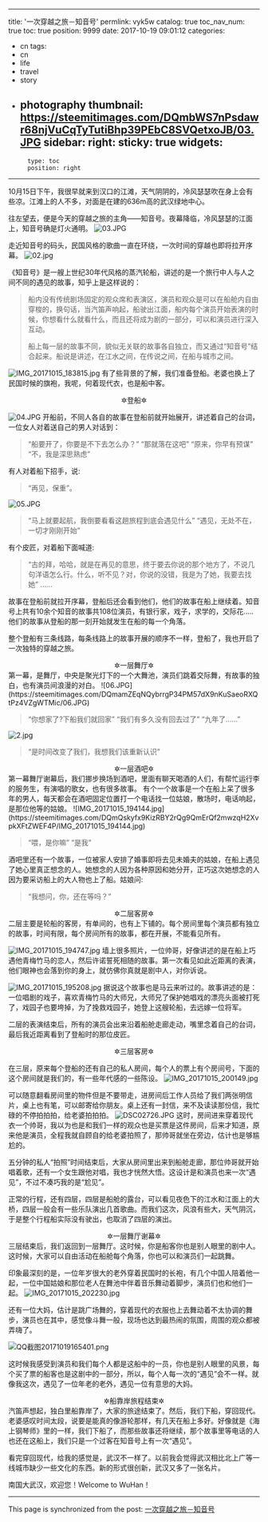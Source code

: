 
---
title: '一次穿越之旅－知音号'
permlink: vyk5w
catalog: true
toc_nav_num: true
toc: true
position: 9999
date: 2017-10-19 09:01:12
categories:
- cn
tags:
- cn
- life
- travel
- story
- photography
thumbnail: https://steemitimages.com/DQmbWS7nPsdawr68njVuCqTyTutiBhp39PEbC8SVQetxoJB/03.JPG
sidebar:
    right:
        sticky: true
widgets:
    -
        type: toc
        position: right
---


10月15日下午，我很早就来到汉口的江滩，天气阴阴的，冷风瑟瑟吹在身上会有些凉。江滩上的人不多，对面是在建的636m高的武汉绿地中心。

往左望去，便是今天的穿越之旅的主角——知音号。夜幕降临，冷风瑟瑟的江面上，知音号确是灯火通明。
![03.JPG](https://steemitimages.com/DQmbWS7nPsdawr68njVuCqTyTutiBhp39PEbC8SVQetxoJB/03.JPG)

走近知音号的码头，民国风格的歌曲一直在环绕，一次时间的穿越也即将拉开序幕。
![02.jpg](https://steemitimages.com/DQmYjXcBw8icfjh6jGBbac13BZNVGG693WtdRMnig92cjm2/02.jpg)


《知音号》是一艘上世纪30年代风格的蒸汽轮船，讲述的是一个旅行中人与人之间不同的遇见的故事，知乎上是这样说的：

>船内没有传统剧场固定的观众席和表演区，演员和观众是可以在船舱内自由穿梭的，换句话，当汽笛声响起，船驶出江面，船内每个演员开始表演的时候，你想看什么就看什么，而且还将成为剧的一部分，可以和演员进行深入互动。
>
>船上每一层的故事不同，貌似无关联的故事各自独立，而又通过“知音号”结合起来。船说是讲述，在江水之间，在传说之间，在船与城市之间。

![IMG_20171015_183815.jpg](https://steemitimages.com/DQmVEeo11Tep2b7TJWZ3BXrWz8eH6NiZQ16JESZvC3T8JNX/IMG_20171015_183815.jpg)
有了些背景的了解，我们准备登船。老婆也换上了民国时候的旗袍，我呢，何着现代衣，也是船中客。

<center>✲登船✲</center>

![04.JPG](https://steemitimages.com/DQmfVJHKxPTyHqzDMzyWXf79wR4styhsdfzrSHYtCqUJz3v/04.JPG)
开船前，不同人各自的故事在登船前就开始展开，讲述着自己的台词，一位女人对着送自己的男人对话到：
>“船要开了，你要是不下去怎么办？”
“那就落在这吧”
“原来，你早有预谋”
“不，我是深思熟虑”

有人对着船下招手，说:
>“再见，保重”。

![05.JPG](https://steemitimages.com/DQmYrABwU4ZvLgeybTy1yXVETwpWUicycoZwUkTNNC9qh4u/05.JPG)
>“马上就要起航，我倒要看看这趟旅程到底会遇见什么”
“遇见，无处不在，一切才刚刚开始”

有个皮匠，对着船下面喊道:
>“古的拜，哈哈，就是在再见的意思，终于要去你说的那个地方了，不说几句洋语怎么行。什么，听不见？对，你说的没错，我是为了她，我要去找她”
......

故事在登船前就拉开序幕，登船后还会看到他们，他们的故事在船上继续着。知音号上共有10余个知音的故事共108位演员，有银行家，戏子，求学的，交际花.....他们的故事从登船的那一刻开始就发生在船的每一个角落。

整个登船有三条线路，每条线路上的故事开展的顺序不一样，登船了，我也开启了一次独特的穿越之旅。

<center>✲一层舞厅✲</center>
第一幕，是舞厅，中央是聚光灯下的一个大舞池，演员们跳着交际舞，有故事的独白，也有演员间浪漫的对白。
![06.JPG](https://steemitimages.com/DQmamZEqNQybrrgP34PM57dX9nKuSaeoRXQtPz4VZgWTMic/06.JPG)

>“你想家了?下船我们就回家”
“我们有多久没有回去过了”
“九年了......”

![2.jpg](https://steemitimages.com/DQmNeyPg19SQHxUMoffCF7ZQQueKWXefqSoUcyKuFjYw4zj/2.jpg)

>“是时间改变了我们，我想我们该重新认识”

<center>✲一层酒吧✲</center>
第一幕舞厅谢幕后，我们挪步换场到酒吧，里面有聊天喝酒的人们，有帮忙运行李的服务生，有演唱的歌女，也有很多故事。 有个一个故事是一个在船上呆了很多年的男人，每天都会在酒吧固定位置打一个电话找一位姑娘，散场时，电话响起，是那位他等的姑娘。
![IMG_20171015_194144.jpg](https://steemitimages.com/DQmQskyfx9KizRBY2rQg9QmErQf2mwzqH2XvpkXFtZWEF4P/IMG_20171015_194144.jpg)

>“喂，是你嘛”
“是我”

酒吧里还有一个故事，一位被家人安排了婚事即将去见未婚夫的姑娘，在船上遇见了她心里真正想念的人。她想念的人因为各种原因和她分开，正巧这次她想念的人因为要采访船上的大人物也上了船。姑娘问:
>“我想问，你，还在等吗？”

<center>✲二层客房✲</center>
二层主要是轮船的客房，有单间的，也有上下铺的。每个房间里每个演员都有独立的故事，时间有限，每个房间所有的故事，都在开展，不能看见所有。

![IMG_20171015_194747.jpg](https://steemitimages.com/DQmbKuJcJgLgAZ9EvWE19Zpmr7qV4p1pbKvXS89xzad6W8J/IMG_20171015_194747.jpg)
墙上很多照片，一位帅哥，好像讲述的是在船上巧遇他青梅竹马的恋人，然后许诺誓死相随的故事。第一次看见如此近距离的表演，他们眼神也会落到你的身上，就仿佛你真就是剧中人，对你诉说。

![IMG_20171015_195208.jpg](https://steemitimages.com/DQmVLqKEZVsjk96DG7JJHaGG8t5pmUMYeRgUU8H3HUmDzvW/IMG_20171015_195208.jpg)
据说这个故事也是马云来听过的。故事讲述的是：一位唱剧的戏子，喜欢青梅竹马的大师兄，大师兄了保护她唱戏的漂亮头面被打死了，戏园子也要垮掉，为了挽救戏园子，她登上这艘轮船，去远嫁一位将军。

二层的表演结束后，所有的演员会出来沿着船舱走廊走动，嘴里念着自己的台词，最后我近距离看到了登船时的那位皮匠。

<center>✲三层客房✲</center>

在三层，原来每个登船的还有自己的私人房间，每个人的票上有个房间号，下面的这个房间就是我们的，有一些年代感的一些陈设。
![IMG_20171015_200149.jpg](https://steemitimages.com/DQmY9bsUCkBTFz8SohzDFHks31cZzR2VFENjg9Dq5voKs25/IMG_20171015_200149.jpg)

可以随意翻看房间里的物件但是不要带走，进房间后工作人员给了我们两张明信片，桌上也有笔，可以邮寄给你朋友。桌上还有一封信，来不及读读那份信，我忙碌的不停拍拍拍，给老婆拍拍拍。
![DSC02726.JPG](https://steemitimages.com/DQmcYQuU2K6K6c5K5qUH8y49ZgnLAnMnv1eEzKgQSbER2kh/DSC02726.JPG)
这时，房间进来穿着现代衣一个帅哥，我以为也是和我们一样的观众也是买票是这件房间，后来才知道，原来他是演员，全程我就自顾自的给老婆拍照了，那帅哥就坐在旁边，估计也是够尴尬的。

五分钟的私人“拍照”时间结束后，大家从房间里出来到船舱走廊，那位帅哥就开始唱着歌，还有一个女生跟他对唱，我也才恍然大悟。这设计是和演员也来一次“遇见”，不过不凑巧我的是“尬见”。

正常的行程，还有四层，四层是船舱的露台，可以看见夜色下的江水和江面上的大桥，四层一般会有一些乐队演出几首歌曲。而我们这次，风浪有些大，天气阴沉，于是整个行程船实际没有驶出，也取消了四层的演出。

<center>✲一层舞厅谢幕✲</center>
三层结束后，我们返回到一层舞厅。这时候，你是船客你也是别人眼里的剧中人。这时候，大家可以自由活动在船舱每个角落，你也可以和演员们一起跳舞。

印象最深刻的是，一位年岁很大的老外穿着民国时的长袍，有几个中国人陪着他一起，一位中国姑娘和那位老人在舞池中伴着音乐舞动着脚步，演员们也和他们一起。
![IMG_20171015_202230.jpg](https://steemitimages.com/DQmckj6JoTSX7iCYN6P23uym191DAL7ALuP5vzj9UBiFd64/IMG_20171015_202230.jpg)

还有一位大妈，估计是跳广场舞的，穿着现代的衣服也上去舞动着不太协调的舞步，演员也在其中，感觉像斗舞一般，现场也达到最热闹的氛围，周围的观众都被弄嗨了。

![QQ截图20171019165401.png](https://steemitimages.com/DQmXofM9HHV3mu4y6fCrbQASUpJxdwaLQ1JPHmVqsKwkP9Z/QQ%E6%88%AA%E5%9B%BE20171019165401.png)

这时候我感受到演员和我们每个人都是这船中的一员，你也是别人眼里的风景，每个买了票的船客也是这剧中的一部分，所以，每个人每一次的“遇见”会不一样。就像我这次，遇见了一位年老的老外，遇见一位有意思的大妈。

<center>✲船靠岸旅程结束✲</center>
汽笛声想起，独白里船靠岸了，大家的旅途结束了。然后，我们下船，穿回现代。老婆感叹时间太段，说要是能真的像游轮那样，有几天在船上多好。好像就是《海上钢琴师》里的一样，我们下船了，而那些故事还将继续，那个故事里等电话的人也还在这船上，我们只是一个过客在知音号上有一次“遇见”。

看完穿回现代，给我的感觉是，武汉不一样了。以前我会觉得武汉相比北上广等一线城市缺少一些文化的东西。新的形式很创新，武汉又多了一张名片。

南国大武汉，欢迎您！Welcome to WuHan！

- - -

This page is synchronized from the post: [一次穿越之旅－知音号](https://steemit.com/@yellowbird/vyk5w)
